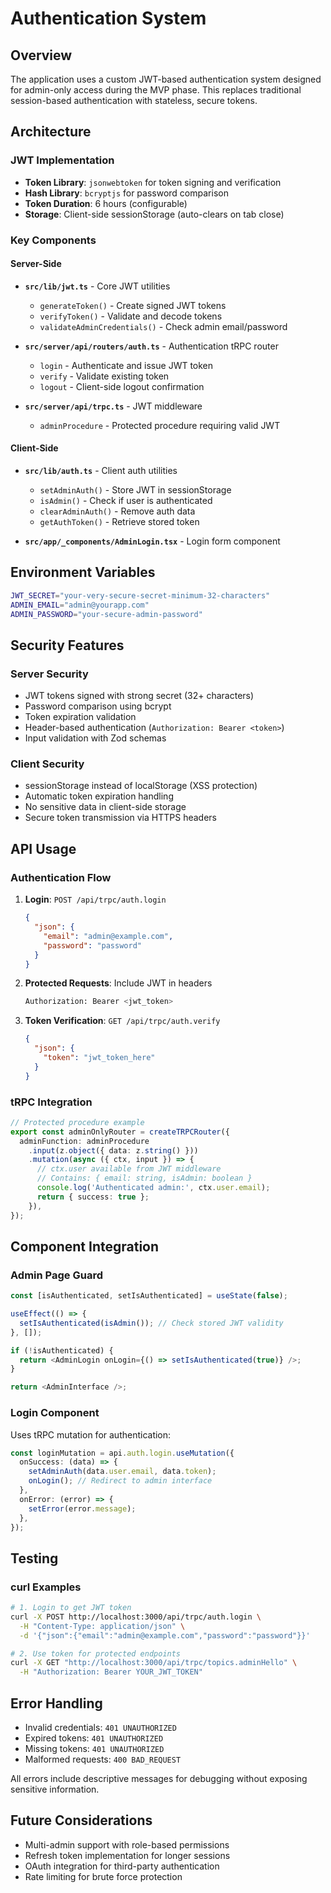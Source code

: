 # Authentication System

## Overview
The application uses a custom JWT-based authentication system designed for admin-only access during the MVP phase. This replaces traditional session-based authentication with stateless, secure tokens.

## Architecture

### JWT Implementation
- **Token Library**: `jsonwebtoken` for token signing and verification
- **Hash Library**: `bcryptjs` for password comparison
- **Token Duration**: 6 hours (configurable)
- **Storage**: Client-side sessionStorage (auto-clears on tab close)

### Key Components

#### Server-Side
- **`src/lib/jwt.ts`** - Core JWT utilities
  - `generateToken()` - Create signed JWT tokens
  - `verifyToken()` - Validate and decode tokens
  - `validateAdminCredentials()` - Check admin email/password

- **`src/server/api/routers/auth.ts`** - Authentication tRPC router
  - `login` - Authenticate and issue JWT token
  - `verify` - Validate existing token
  - `logout` - Client-side logout confirmation

- **`src/server/api/trpc.ts`** - JWT middleware
  - `adminProcedure` - Protected procedure requiring valid JWT

#### Client-Side
- **`src/lib/auth.ts`** - Client auth utilities
  - `setAdminAuth()` - Store JWT in sessionStorage
  - `isAdmin()` - Check if user is authenticated
  - `clearAdminAuth()` - Remove auth data
  - `getAuthToken()` - Retrieve stored token

- **`src/app/_components/AdminLogin.tsx`** - Login form component

## Environment Variables
```bash
JWT_SECRET="your-very-secure-secret-minimum-32-characters"
ADMIN_EMAIL="admin@yourapp.com" 
ADMIN_PASSWORD="your-secure-admin-password"
```

## Security Features

### Server Security
- JWT tokens signed with strong secret (32+ characters)
- Password comparison using bcrypt
- Token expiration validation
- Header-based authentication (`Authorization: Bearer <token>`)
- Input validation with Zod schemas

### Client Security
- sessionStorage instead of localStorage (XSS protection)
- Automatic token expiration handling
- No sensitive data in client-side storage
- Secure token transmission via HTTPS headers

## API Usage

### Authentication Flow
1. **Login**: `POST /api/trpc/auth.login`
   ```json
   {
     "json": {
       "email": "admin@example.com",
       "password": "password"
     }
   }
   ```

2. **Protected Requests**: Include JWT in headers
   ```bash
   Authorization: Bearer <jwt_token>
   ```

3. **Token Verification**: `GET /api/trpc/auth.verify`
   ```json
   {
     "json": {
       "token": "jwt_token_here"
     }
   }
   ```

### tRPC Integration
```typescript
// Protected procedure example
export const adminOnlyRouter = createTRPCRouter({
  adminFunction: adminProcedure
    .input(z.object({ data: z.string() }))
    .mutation(async ({ ctx, input }) => {
      // ctx.user available from JWT middleware
      // Contains: { email: string, isAdmin: boolean }
      console.log('Authenticated admin:', ctx.user.email);
      return { success: true };
    }),
});
```

## Component Integration

### Admin Page Guard
```typescript
const [isAuthenticated, setIsAuthenticated] = useState(false);

useEffect(() => {
  setIsAuthenticated(isAdmin()); // Check stored JWT validity
}, []);

if (!isAuthenticated) {
  return <AdminLogin onLogin={() => setIsAuthenticated(true)} />;
}

return <AdminInterface />;
```

### Login Component
Uses tRPC mutation for authentication:
```typescript
const loginMutation = api.auth.login.useMutation({
  onSuccess: (data) => {
    setAdminAuth(data.user.email, data.token);
    onLogin(); // Redirect to admin interface
  },
  onError: (error) => {
    setError(error.message);
  },
});
```

## Testing

### curl Examples
```bash
# 1. Login to get JWT token
curl -X POST http://localhost:3000/api/trpc/auth.login \
  -H "Content-Type: application/json" \
  -d '{"json":{"email":"admin@example.com","password":"password"}}'

# 2. Use token for protected endpoints  
curl -X GET "http://localhost:3000/api/trpc/topics.adminHello" \
  -H "Authorization: Bearer YOUR_JWT_TOKEN"
```

## Error Handling
- Invalid credentials: `401 UNAUTHORIZED`
- Expired tokens: `401 UNAUTHORIZED`
- Missing tokens: `401 UNAUTHORIZED`
- Malformed requests: `400 BAD_REQUEST`

All errors include descriptive messages for debugging without exposing sensitive information.

## Future Considerations
- Multi-admin support with role-based permissions
- Refresh token implementation for longer sessions
- OAuth integration for third-party authentication
- Rate limiting for brute force protection